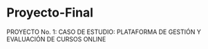 # Proyecto-Final
PROYECTO No. 1: CASO DE ESTUDIO: PLATAFORMA DE GESTIÓN Y EVALUACIÓN DE CURSOS ONLINE
